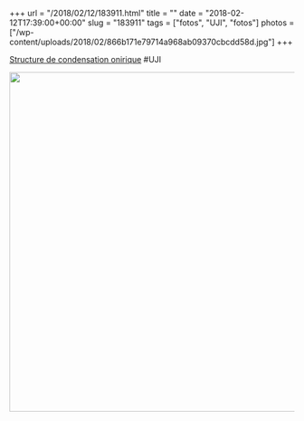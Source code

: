 +++
url = "/2018/02/12/183911.html"
title = ""
date = "2018-02-12T17:39:00+00:00"
slug = "183911"
tags = ["fotos", "UJI", "fotos"]
photos = ["/wp-content/uploads/2018/02/866b171e79714a968ab09370cbcdd58d.jpg"]
+++

[Structure de condensation onirique](/2009/08/24/estructures-de-condensaci.html) #UJI

<img src="/wp-content/uploads/2018/02/866b171e79714a968ab09370cbcdd58d.jpg" height="600" width="600">
